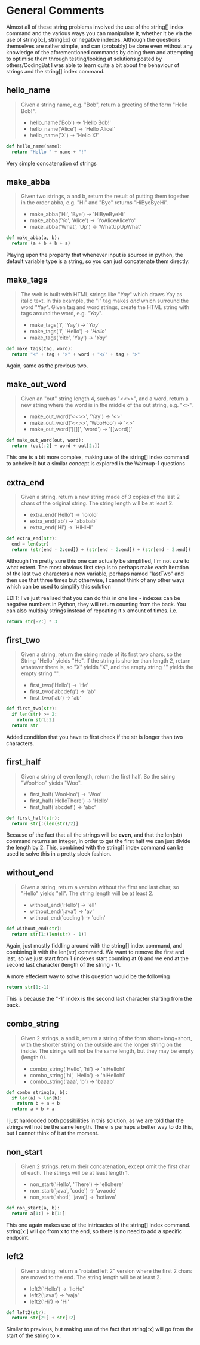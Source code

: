 # General Comments

Almost all of these string problems involved the use of the string[] index command and the various ways you can manipulate it, whether it be via the use of string[x:], string[:x] or negative indexes. Although the questions themselves are rather simple, and can (probably) be done even without any knowledge of the aforementioned commands by doing them and attempting to optimise them through testing/looking at solutions posted by others/CodingBat I was able to learn quite a bit about the behaviour of strings and the string[] index command. 

## hello_name

> Given a string name, e.g. "Bob", return a greeting of the form "Hello Bob!".
> * hello_name('Bob') → 'Hello Bob!'
> * hello_name('Alice') → 'Hello Alice!'
> * hello_name('X') → 'Hello X!'

```python
def hello_name(name):
  return "Hello " + name + "!"
```
Very simple concatenation of strings



## make_abba

> Given two strings, a and b, return the result of putting them together in the order abba, e.g. "Hi" and "Bye" returns "HiByeByeHi".
> * make_abba('Hi', 'Bye') → 'HiByeByeHi'
> * make_abba('Yo', 'Alice') → 'YoAliceAliceYo'
> * make_abba('What', 'Up') → 'WhatUpUpWhat'

```python
def make_abba(a, b):
  return (a + b + b + a)
```

Playing upon the property that whenever input is sourced in python, the default variable type is a string, so you can just concatenate them directly.



## make_tags

> The web is built with HTML strings like "<i>Yay</i>" which draws Yay as italic text. In this example, the "i" tag makes <i> and </i> which surround the word "Yay". Given tag and word strings, create the HTML string with tags around the word, e.g. "<i>Yay</i>".
> * make_tags('i', 'Yay') → '<i>Yay</i>'
> * make_tags('i', 'Hello') → '<i>Hello</i>'
> * make_tags('cite', 'Yay') → '<cite>Yay</cite>'

```python
def make_tags(tag, word):
  return "<" + tag + ">" + word + "</" + tag + ">"
```

Again, same as the previous two.



## make_out_word

> Given an "out" string length 4, such as "<<>>", and a word, return a new string where the word is in the middle of the out string, e.g. "<<word>>".
> * make_out_word('<<>>', 'Yay') → '<<Yay>>'
> * make_out_word('<<>>', 'WooHoo') → '<<WooHoo>>'
> * make_out_word('[[]]', 'word') → '[[word]]'

```python
def make_out_word(out, word):
  return (out[:2] + word + out[2:])
```

This one is a bit more complex, making use of the string[] index command to acheive it but a similar concept is explored in the Warmup-1 questions



## extra_end

> Given a string, return a new string made of 3 copies of the last 2 chars of the original string. The string length will be at least 2.
> * extra_end('Hello') → 'lololo'
> * extra_end('ab') → 'ababab'
> * extra_end('Hi') → 'HiHiHi'

```python
def extra_end(str):
  end = len(str)
  return (str[end - 2:end]) + (str[end - 2:end]) + (str[end - 2:end])
```

Although I'm pretty sure this one can actually be simplified, I'm not sure to what extent. The most obvious first step is to perhaps make each iteration of the last two characters a new variable, perhaps named "lastTwo" and then use that three times but otherwise, I cannot think of any other ways which can be used to simplify this solution

EDIT: I've just realised that you can do this in one line - indexes can be negative numbers in Python, they will return counting from the back. You can also multiply strings instead of repeating it x amount of times. i.e.
```python
return str[-2:] * 3
```

## first_two

> Given a string, return the string made of its first two chars, so the String "Hello" yields "He". If the string is shorter than length 2, return whatever there is, so "X" yields "X", and the empty string "" yields the empty string "".
> * first_two('Hello') → 'He'
> * first_two('abcdefg') → 'ab'
> * first_two('ab') → 'ab'

```python
def first_two(str):
  if len(str) >= 2:
    return str[:2]
  return str
```

Added condition that you have to first check if the str is longer than two characters.


## first_half

> Given a string of even length, return the first half. So the string "WooHoo" yields "Woo".
> * first_half('WooHoo') → 'Woo'
> * first_half('HelloThere') → 'Hello'
> * first_half('abcdef') → 'abc'

```python
def first_half(str):
  return str[:(len(str)/2)]
```

Because of the fact that all the strings will be __even__, and that the len(str) command returns an integer, in order to get the first half we can just divide the length by 2. This, combined with the string[] index command can be used to solve this in a pretty sleek fashion.



## without_end

> Given a string, return a version without the first and last char, so "Hello" yields "ell". The string length will be at least 2.
> * without_end('Hello') → 'ell'
> * without_end('java') → 'av'
> * without_end('coding') → 'odin'

```python
def without_end(str):
  return str[1:(len(str) - 1)]
```

Again, just mostly fiddling around with the string[] index command, and combining it with the len(str) command. We want to remove the first and last, so we just start from 1 (indexes start counting at 0) and we end at the second last character (length of the string - 1).

A more effecient way to solve this question would be the following
```python
return str[1:-1]
```

This is because the "-1" index is the second last character starting from the back. 



## combo_string

> Given 2 strings, a and b, return a string of the form short+long+short, with the shorter string on the outside and the longer string on the inside. The strings will not be the same length, but they may be empty (length 0).
> * combo_string('Hello', 'hi') → 'hiHellohi'
> * combo_string('hi', 'Hello') → 'hiHellohi'
> * combo_string('aaa', 'b') → 'baaab'

```python
def combo_string(a, b):
  if len(a) > len(b):
    return b + a + b
  return a + b + a
```

I just hardcoded both possibilities in this solution, as we are told that the strings will not be the same length. There is perhaps a better way to do this, but I cannot think of it at the moment. 



## non_start

> Given 2 strings, return their concatenation, except omit the first char of each. The strings will be at least length 1.
> * non_start('Hello', 'There') → 'ellohere'
> * non_start('java', 'code') → 'avaode'
> * non_start('shotl', 'java') → 'hotlava'

```python 
def non_start(a, b):
  return a[1:] + b[1:]
```

This one again makes use of the intricacies of the string[] index command. string[x:] will go from x to the end, so there is no need to add a specific endpoint.



## left2

> Given a string, return a "rotated left 2" version where the first 2 chars are moved to the end. The string length will be at least 2.
> * left2('Hello') → 'lloHe'
> * left2('java') → 'vaja'
> * left2('Hi') → 'Hi'

```python
def left2(str):
  return str[2:] + str[:2] 
```

Similar to previous, but making use of the fact that string[:x] will go from the start of the string to x.

